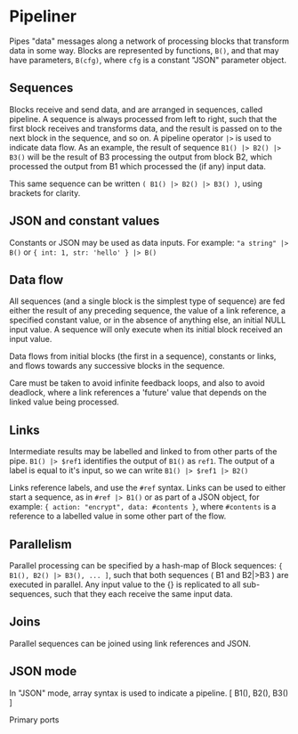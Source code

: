 # Pipeliner

Pipes "data" messages along a network of processing blocks that transform data in some way. Blocks are represented by functions, `B()`, and that may have parameters, `B(cfg)`, where `cfg` is a constant "JSON" parameter object.

## Sequences

Blocks receive and send data, and are arranged in sequences, called pipeline.
A sequence is always processed from left to right, such that the first block receives and transforms data, and the result is passed on to the next block in the sequence, and so on. A pipeline operator `|>` is used to indicate data flow. As an example, the result of sequence `B1() |> B2() |> B3()` will be the result of B3 processing the output from block B2, which processed the output from B1 which processed the (if any) input data.

This same sequence can be written `( B1() |> B2() |> B3() )`, using brackets for clarity.

## JSON and constant values

Constants or JSON may be used as data inputs.
For example: `"a string" |> B()`
or `{ int: 1, str: 'hello' } |> B()`

## Data flow

All sequences (and a single block is the simplest type of sequence) are fed either the result of any preceding sequence, the value of a link reference, a specified constant value, or in the absence of anything else, an initial NULL input value. A sequence will only execute when its initial block received an input value.

Data flows from initial blocks (the first in a sequence), constants or links, and flows towards any successive blocks in the sequence.

Care must be taken to avoid infinite feedback loops, and also to avoid deadlock, where a link references a 'future' value that depends on the linked value being processed.

## Links

Intermediate results may be labelled and linked to from other parts of the pipe. `B1() |> $ref1` identifies the output of `B1()` as `ref1`. The output of a label is equal to it's input, so we can write `B1() |> $ref1 |> B2()`

Links reference labels, and use the `#ref` syntax. Links can be used to either start a sequence, as in `#ref |> B1()` or as part of a JSON object, for example:
`{ action: "encrypt", data: #contents }`, where `#contents` is a reference to a labelled value in some other part of the flow.

## Parallelism

Parallel processing can be specified by a hash-map of Block sequences:
`{ B1(), B2() |> B3(), ... ]`, such that both sequences ( B1 and B2|>B3 ) are executed in parallel. Any input value to the {} is replicated to all sub-sequences, such that they each receive the same input data.

## Joins

Parallel sequences can be joined using link references and JSON.

## JSON mode

In "JSON" mode, array syntax is used to indicate a pipeline.
[ B1(), B2(), B3() ]

Primary ports

